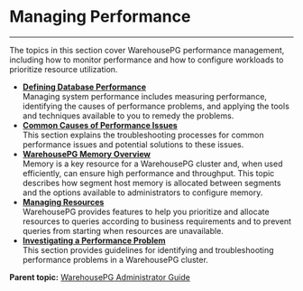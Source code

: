 # Managing Performance
---

The topics in this section cover WarehousePG performance management, including how to monitor performance and how to configure workloads to prioritize resource utilization.

-   **[Defining Database Performance](perf_intro.html)**  
Managing system performance includes measuring performance, identifying the causes of performance problems, and applying the tools and techniques available to you to remedy the problems.
-   **[Common Causes of Performance Issues](perf_issues.html)**  
This section explains the troubleshooting processes for common performance issues and potential solutions to these issues.
-   **[WarehousePG Memory Overview](wlmgmt_intro.html)**  
Memory is a key resource for a WarehousePG cluster and, when used efficiently, can ensure high performance and throughput. This topic describes how segment host memory is allocated between segments and the options available to administrators to configure memory.
-   **[Managing Resources](wlmgmt.html)**  
WarehousePG provides features to help you prioritize and allocate resources to queries according to business requirements and to prevent queries from starting when resources are unavailable.
-   **[Investigating a Performance Problem](perf_troubleshoot.html)**  
This section provides guidelines for identifying and troubleshooting performance problems in a WarehousePG cluster.

**Parent topic:** [WarehousePG Administrator Guide](../admin_guide)


